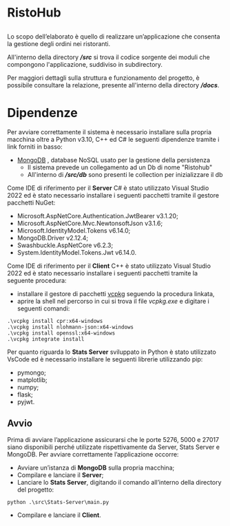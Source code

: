# RistoHub

##
Lo scopo dell’elaborato è quello di realizzare un’applicazione che consenta la gestione degli ordini nei ristoranti.

All'interno della directory __*/src*__ si trova il codice sorgente dei moduli che compongono l'applicazione, suddiviso in subdirectory.

Per maggiori dettagli sulla struttura e funzionamento del progetto, è possibile consultare la relazione, presente all'interno della directory __*/docs*__.

# Dipendenze
Per avviare correttamente il sistema è necessario installare sulla propria macchina oltre a Python v3.10, C++ ed C# le seguenti dipendenze tramite i link forniti in basso:

- [MongoDB](https://docs.mongodb.com/manual/tutorial/install-mongodb-on-windows/) , database NoSQL usato per la gestione della persistenza
    - Il sistema prevede un collegamento ad un Db di nome "Ristohub"
    - All'interno di __*/src/db*__ sono presenti le collection per inizializzare il db

Come IDE di riferimento per il **Server** C# è stato utilizzato Visual Studio 2022 ed è stato necessario installare i seguenti pacchetti tramite il gestore pacchetti NuGet:

- Microsoft.AspNetCore.Authentication.JwtBearer v3.1.20;
- Microsoft.AspNetCore.Mvc.NewtonsoftJson v3.1.6;
- Microsoft.IdentityModel.Tokens v6.14.0;
- MongoDB.Driver v2.12.4;
- Swashbuckle.AspNetCore v6.2.3;
- System.IdentityModel.Tokens.Jwt v6.14.0.

Come IDE di riferimento per il **Client** C++ è stato utilizzato Visual Studio 2022 ed è stato necessario installare i seguenti pacchetti tramite la seguente procedura:

- installare il gestore di pacchetti [vcpkg](https://github.com/Microsoft/vcpkg) seguendo la procedura linkata,
- aprire la shell nel percorso in cui si trova il file _vcpkg.exe_ e digitare i seguenti comandi:
```[shell]
.\vcpkg install cpr:x64-windows
.\vcpkg install nlohmann-json:x64-windows
.\vcpkg install openssl:x64-windows
.\vcpkg integrate install
```

Per quanto riguarda lo **Stats Server** sviluppato in Python è stato utilizzato VsCode ed è necessario installare le seguenti librerie utilizzando pip:
- pymongo;
- matplotlib;
- numpy;
- flask;
- pyjwt.

## Avvio
Prima di avviare l’applicazione assicurarsi che le porte 5276, 5000 e 27017 siano disponibili perché utilizzate rispettivamente da Server, Stats Server e MongoDB.
Per avviare correttamente l’applicazione occorre:
- Avviare un’istanza di **MongoDB** sulla propria macchina;
- Compilare e lanciare il **Server**;
- Lanciare lo **Stats Server**, digitando il comando all’interno della directory del progetto:
```[shell]
python .\src\Stats-Server\main.py
```
- Compilare e lanciare il **Client**.